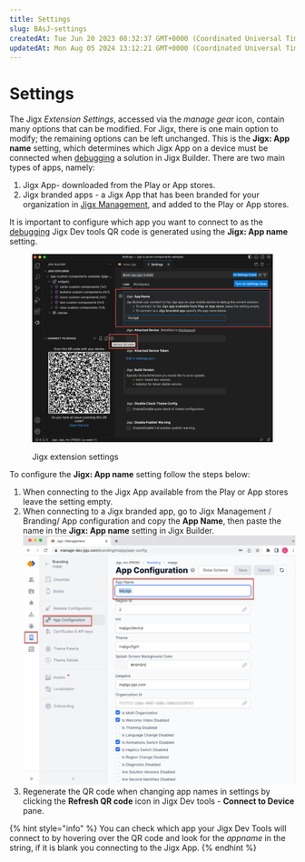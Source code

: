 ```yaml
---
title: Settings
slug: BAsJ-settings
createdAt: Tue Jun 20 2023 08:32:37 GMT+0000 (Coordinated Universal Time)
updatedAt: Mon Aug 05 2024 13:12:21 GMT+0000 (Coordinated Universal Time)
---
```


# Settings

The Jigx _Extension Settings_, accessed via the _manage ge&#x61;_&#x72; icon, contain many options that can be modified. For Jigx, there is one main option to modify; the remaining options can be left unchanged. This is the **Jigx: App name** setting, which determines which Jigx App on a device must be connected when [debugging](debugging.md) a solution in Jigx Builder. There are two main types of apps, namely:

1. Jigx App- downloaded from the Play or App stores.
2. Jigx branded apps - a Jigx App that has been branded for your organization in [Jigx Management](../../administration/organization-settings/organization-settings.md), and added to the Play or App stores.

It is important to configure which app you want to connect to as the [debugging](debugging.md) Jigx Dev tools QR code is generated using the **Jigx: App name** setting.

<figure><img src="../../.gitbook/assets/JB-ExtSettings.png" alt="Jigx extension settings"><figcaption><p>Jigx extension settings</p></figcaption></figure>

To configure the **Jigx: App name** setting follow the steps below:

1. When connecting to the Jigx App available from the Play or App stores leave the setting empty.
2. When connecting to a Jigx branded app, go to Jigx Management / Branding/ App configuration and copy the **App Name**, then paste the name in the **Jigx: App name** setting in Jigx Builder. \
   ![](../../.gitbook/assets/JB-AppNameManageL.png)
3. Regenerate the QR code when changing app names in settings by clicking the **Refresh QR code** icon in Jigx Dev tools - **Connect to Device** pane.

{% hint style="info" %}
You can check which app your Jigx Dev Tools will connect to by hovering over the QR code and look for the _appname_ in the string, if it is blank you connecting to the Jigx App.
{% endhint %}
